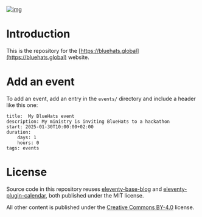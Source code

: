 [![img](https://img.shields.io/badge/We%20support-BlueHats-blue.svg)](https://bluehats.global)

# Introduction

This is the repository for the [https://bluehats.global](https://bluehats.global) website.

# Add an event

To add an event, add an entry in the `events/` directory and include a header like this one:

```
title:  My BlueHats event
description: My ministry is inviting BlueHats to a hackathon
start: 2025-01-30T10:00:00+02:00
duration:
    days: 1
    hours: 0
tags: events
```

# License

Source code in this repository reuses [eleventy-base-blog](https://github.com/11ty/eleventy-base-blog) and [eleventy-plugin-calendar](https://github.com/codegouvfr/eleventy-plugin-calendar), both published under the MIT license.

All other content is published under the [Creative Commons BY-4.0](https://creativecommons.org/licenses/by/4.0/deed.fr) license.
